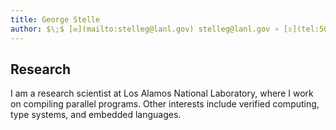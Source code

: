 ```yaml
---
title: George Stelle 
author: $\;$ [✉](mailto:stelleg@lanl.gov) stelleg@lanl.gov ∘ [☏](tel:5057508506) (505)750-8506 ∘ [☑](cv.pdf) Curriculum Vitae
---
```


## Research
I am a research scientist at Los Alamos National Laboratory, where I
work on compiling parallel programs. Other interests include verified
computing, type systems, and embedded languages.

